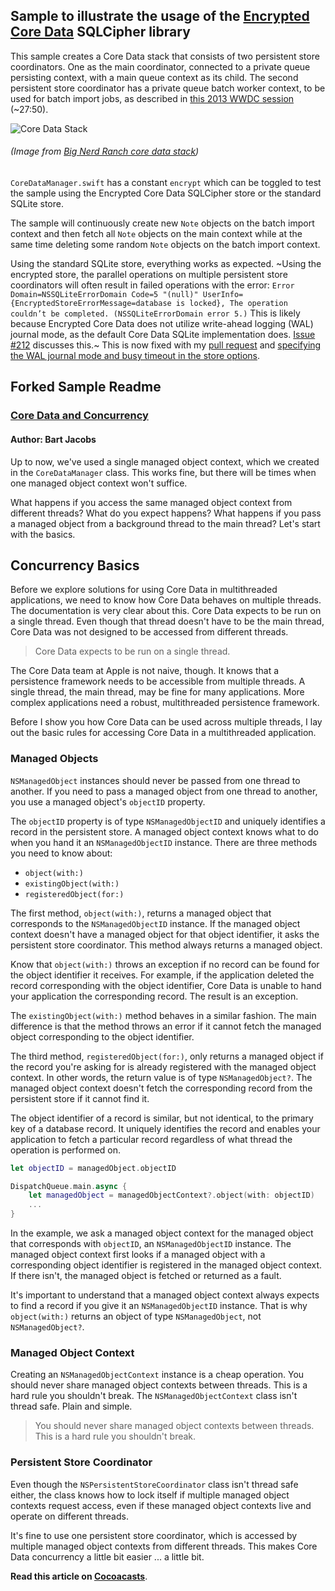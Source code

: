 ## Sample to illustrate the usage of the [Encrypted Core Data](https://github.com/project-imas/encrypted-core-data) SQLCipher library

This sample creates a Core Data stack that consists of two persistent store coordinators. One as the main coordinator, connected to a private queue persisting context, with a main queue context as its child. The second persistent store coordinator has a private queue batch worker context, to be used for batch import jobs, as described in [this 2013 WWDC session](https://developer.apple.com/videos/play/wwdc2013/211/) (~27:50).

![Core Data Stack](https://www.bignerdranch.com/assets/img/blog/2015/09/BNR_Stack.png)

###### _(Image from [Big Nerd Ranch core data stack](https://www.bignerdranch.com/blog/introducing-the-big-nerd-ranch-core-data-stack/))_

`CoreDataManager.swift` has a constant `encrypt` which can be toggled to test the sample using the Encrypted Core Data SQLCipher store or the standard SQLite store.

The sample will continuously create new `Note` objects on the batch import context and then fetch all `Note` objects on the main context while at the same time deleting some random `Note` objects on the batch import context.

Using the standard SQLite store, everything works as expected. ~Using the encrypted store, the parallel operations on multiple persistent store coordinators will often result in failed operations with the error: `Error Domain=NSSQLiteErrorDomain Code=5 "(null)" UserInfo={EncryptedStoreErrorMessage=database is locked}, The operation couldn’t be completed. (NSSQLiteErrorDomain error 5.)` This is likely because Encrypted Core Data does not utilize write-ahead logging (WAL) journal mode, as the default Core Data SQLite implementation does. [Issue #212](https://github.com/project-imas/encrypted-core-data/issues/212) discusses this.~ This is now fixed with my [pull request](https://github.com/project-imas/encrypted-core-data/pull/300) and [specifying the WAL journal mode and busy timeout in the store options](https://github.com/jeffdgr8/CoreDataAndConcurrency/commit/d413f88186a791061a0f3bfa96e8f9f017764bc8).

## Forked Sample Readme

### [Core Data and Concurrency](https://cocoacasts.com/core-data-and-concurrency/)

#### Author: Bart Jacobs

Up to now, we've used a single managed object context, which we created in the `CoreDataManager` class. This works fine, but there will be times when one managed object context won't suffice.

What happens if you access the same managed object context from different threads? What do you expect happens? What happens if you pass a managed object from a background thread to the main thread? Let's start with the basics.

## Concurrency Basics

Before we explore solutions for using Core Data in multithreaded applications, we need to know how Core Data behaves on multiple threads. The documentation is very clear about this. Core Data expects to be run on a single thread. Even though that thread doesn't have to be the main thread, Core Data was not designed to be accessed from different threads.

> Core Data expects to be run on a single thread.

The Core Data team at Apple is not naive, though. It knows that a persistence framework needs to be accessible from multiple threads. A single thread, the main thread, may be fine for many applications. More complex applications need a robust, multithreaded persistence framework.

Before I show you how Core Data can be used across multiple threads, I lay out the basic rules for accessing Core Data in a multithreaded application.

### Managed Objects

`NSManagedObject` instances should never be passed from one thread to another. If you need to pass a managed object from one thread to another, you use a managed object's `objectID` property.

The `objectID` property is of type `NSManagedObjectID` and uniquely identifies a record in the persistent store. A managed object context knows what to do when you hand it an `NSManagedObjectID` instance. There are three methods you need to know about:

- `object(with:)`
- `existingObject(with:)`
- `registeredObject(for:)`

The first method, `object(with:)`, returns a managed object that corresponds to the `NSManagedObjectID` instance. If the managed object context doesn't have a managed object for that object identifier, it asks the persistent store coordinator. This method always returns a managed object.

Know that `object(with:)` throws an exception if no record can be found for the object identifier it receives. For example, if the application deleted the record corresponding with the object identifier, Core Data is unable to hand your application the corresponding record. The result is an exception.

The `existingObject(with:)` method behaves in a similar fashion. The main difference is that the method throws an error if it cannot fetch the managed object corresponding to the object identifier.

The third method, `registeredObject(for:)`, only returns a managed object if the record you're asking for is already registered with the managed object context. In other words, the return value is of type `NSManagedObject?`. The managed object context doesn't fetch the corresponding record from the persistent store if it cannot find it.

The object identifier of a record is similar, but not identical, to the primary key of a database record. It uniquely identifies the record and enables your application to fetch a particular record regardless of what thread the operation is performed on.

```swift
let objectID = managedObject.objectID

DispatchQueue.main.async {
    let managedObject = managedObjectContext?.object(with: objectID)
    ...
}
```

In the example, we ask a managed object context for the managed object that corresponds with `objectID`, an `NSManagedObjectID` instance. The managed object context first looks if a managed object with a corresponding object identifier is registered in the managed object context. If there isn't, the managed object is fetched or returned as a fault.

It's important to understand that a managed object context always expects to find a record if you give it an `NSManagedObjectID` instance. That is why `object(with:)` returns an object of type `NSManagedObject`, not `NSManagedObject?`.

### Managed Object Context

Creating an `NSManagedObjectContext` instance is a cheap operation. You should never share managed object contexts between threads. This is a hard rule you shouldn't break. The `NSManagedObjectContext` class isn't thread safe. Plain and simple.

> You should never share managed object contexts between threads. This is a hard rule you shouldn't break.

### Persistent Store Coordinator

Even though the `NSPersistentStoreCoordinator` class isn't thread safe either, the class knows how to lock itself if multiple managed object contexts request access, even if these managed object contexts live and operate on different threads.

It's fine to use one persistent store coordinator, which is accessed by multiple managed object contexts from different threads. This makes Core Data concurrency a little bit easier ... a little bit.

**Read this article on [Cocoacasts](https://cocoacasts.com/core-data-and-concurrency/)**.
